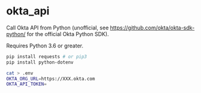# okta_api
Call Okta API from Python (unofficial, see https://github.com/okta/okta-sdk-python/ for the official Okta Python SDK).

Requires Python 3.6 or greater.

```sh
pip install requests # or pip3
pip install python-dotenv

cat > .env
OKTA_ORG_URL=https://XXX.okta.com
OKTA_API_TOKEN=
```
